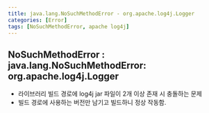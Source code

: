 ```yaml
---
title: java.lang.NoSuchMethodError - org.apache.log4j.Logger
categories: [Error]
tags: [NoSuchMethodError, apache log4j]
---
```


## NoSuchMethodError : java.lang.NoSuchMethodError: org.apache.log4j.Logger

- 라이브러리 빌드 경로에 log4j jar 파일이 2개 이상 존재 시 충돌하는 문제
- 빌드 경로에 사용하는 버전만 남기고 빌드하니 정상 작동함.
